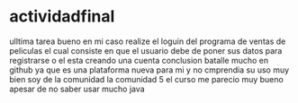 # actividadfinal
ulltima tarea
bueno en mi caso realize el loguin del programa de ventas de peliculas el cual consiste en que el usuario debe de poner sus datos para registrarse o el esta creando una cuenta
conclusion
batalle mucho en github ya que es una plataforma nueva para mi y no cmprendia su uso muy bien soy de la comunidad  la comunidad 5
el curso me parecio muy bueno apesar de no saber usar mucho java
